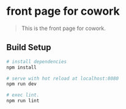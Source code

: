 # front page for cowork

> This is the front page for cowork.

## Build Setup

``` bash
# install dependencies
npm install

# serve with hot reload at localhost:8080
npm run dev

# exec lint.
npm run lint

```
